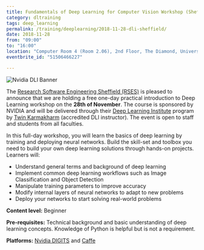 ```yaml
---
title: Fundamentals of Deep Learning for Computer Vision Workshop (Sheffield)
category: dltraining
tags: deep_learning
permalink: /training/deeplearning/2018-11-28-dli-sheffield/
date: 2018-11-28
from: "09:00"
to: "16:00"
location: "Computer Room 4 (Room 2.06), 2nd Floor, The Diamond, University of Sheffield"
eventbrite_id: "51506466227"

---
```


![Nvidia DLI Banner](/assets/images/DLI-email-header-motif-640x150.jpg)


The [Research Software Engineering Sheffield (RSES)](/) is pleased to announce that we are holding a free one-day practical introduction to Deep Learning workshop on the **28th of November**. The course is sponsored by NVIDIA and will be delivered through their [Deep Learning Institute](https://www.nvidia.com/en-us/deep-learning-ai/education/) program by [Twin Karmakharm](/contact/team#twin) (accredited DLI instructor). The event is open to staff and students from all faculties.

In this full-day workshop, you will learn the basics of deep learning by training and deploying neural networks. Build the skill-set and toolbox you need to build your own deep learning solutions through hands-on projects. Learners will:

* Understand general terms and background of deep learning
* Implement common deep learning workflows such as Image Classification and Object Detection
* Manipulate training parameters to improve accuracy
* Modify internal layers of neural networks to adapt to new problems
* Deploy your networks to start solving real-world problems

**Content level:** Beginner

**Pre-requisites:** Technical background and basic understanding of deep learning concepts. Knowledge of Python is helpful but is not a requirement.

**Platforms:** [Nvidia DIGITS](https://developer.nvidia.com/digits) and [Caffe](http://caffe.berkeleyvision.org/)
